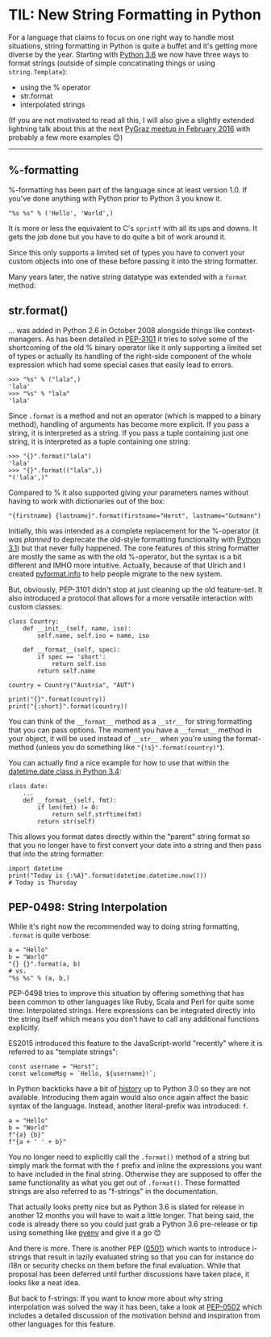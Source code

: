 # TIL: New String Formatting in Python

For a language that claims to focus on one right way to handle most situations,
string formatting in Python is quite a buffet and it's getting more diverse by
the year. Starting with [Python 3.6][py36] we now have three ways to format
strings (outside of simple concatinating things or using `string.Template`):

* using the % operator
* str.format
* interpolated strings

(If you are not motivated to read all this, I will also give a slightly extended
lightning talk about this at the next
[PyGraz meetup in February 2016][pygraz1602] with probably a few more examples
😊)

-----------------


## %-formatting

%-formatting has been part of the language since at least version 1.0. If you've
done anything with Python prior to Python 3 you know it.

```
"%s %s" % ('Hello', 'World',)
```

It is more or less the equivalent to C's `sprintf` with all its ups and
downs. It gets the job done but you have to do quite a bit of work around it.

Since this only supports a limited set of types you have to convert your custom
objects into one of these before passing it into the string formatter.

Many years later, the native string datatype was extended with a `format`
method:


## str.format()

... was added in Python 2.6 in October 2008 alongside things like
context-managers. As has been detailed in [PEP-3101][pep3101] it tries to solve
some of the shortcoming of the old % binary operator like it only supporting a
limited set of types or actually its handling of the right-side component of the
whole expression which had some special cases that easily lead to errors.

```
>>> "%s" % ("lala",)
'lala'
>>> "%s" % "lala"
'lala'
```

Since `.format` is a method and not an operator (which is mapped to a binary
method), handling of arguments has become more explicit. If you pass a string,
it is interpreted as a string. If you pass a tuple containing just one string,
it is interpreted as a tuple containing one string:

```
>>> "{}".format("lala")
'lala'
>>> "{}".format(("lala",))
"('lala',)"
```

Compared to % it also supported giving your parameters names without having to
work with dictionaries out of the box:

```
"{firstname} {lastname}".format(firstname="Horst", lastname="Gutmann")
```

Initially, this was intended as a complete replacement for the %-operator (it
*was planned* to deprecate the old-style formatting functionality with
[Python 3.1](https://docs.python.org/3.1/whatsnew/3.0.html)) but that never
fully happened. The core features of this string formatter are mostly the same
as with the old %-operator, but the syntax is a bit different and IMHO more
intuitive. Actually, because of that Ulrich and I created [pyformat.info][pfi]
to help people migrate to the new system.

But, obviously, PEP-3101 didn't stop at just cleaning up the old feature-set. It
also introduced a protocol that allows for a more versatile interaction with
custom classes:

```
class Country:
    def __init__(self, name, iso):
        self.name, self.iso = name, iso

    def __format__(self, spec):
        if spec == 'short':
            return self.iso
        return self.name

country = Country("Austria", "AUT")

print("{}".format(country))
print("{:short}".format(country))
```

You can think of the `__format__` method as a `__str__` for string formatting
that you can pass options. The moment you have a `__format__` method in your
object, it will be used instead of `__str__` when you're using the format-method
(unless you do something like `"{!s}".format(country)"`).

You can actually find a nice example for how to use that within the
[datetime.date class in Python 3.4][dtfmt]:

```
class date:
    ...
    def __format__(self, fmt):
        if len(fmt) != 0:
            return self.strftime(fmt)
        return str(self)
```

This allows you format dates directly within the "parent" string format so that
you no longer have to first convert your date into a string and then pass that
into the string formatter:

```
import datetime
print("Today is {:%A}".format(datetime.datetime.now()))
# Today is Thursday
```


## PEP-0498: String Interpolation

While it's right now the recommended way to doing string formatting, `.format`
is quite verbose:

```
a = "Hello"
b = "World"
"{} {}".format(a, b)
# vs.
"%s %s" % (a, b,)
```

PEP-0498 tries to improve this situation by offering something that has been
common to other languages like Ruby, Scala and Perl for quite some time:
Interpolated strings. Here expressions can be integrated directly into the
string itself which means you don't have to call any additional functions
explicitly.

ES2015 introduced this feature to the JavaScript-world "recently" where it is
referred to as "template strings":

```
const username = "Horst";
const welcomeMsg = `Hello, ${username}!`;
```

In Python backticks have a bit of
[history](https://docs.python.org/3.0/whatsnew/3.0.html#removed-syntax) up to
Python 3.0 so they are not available. Introducing them again would also once
again affect the basic syntax of the language. Instead, another literal-prefix
was introduced: `f`.

```
a = "Hello"
b = "World"
f"{a} {b}"
f"{a + ' ' + b}"
```

You no longer need to explicitly call the `.format()` method of a string but
simply mark the format with the `f` prefix and inline the expressions you want
to have included in the final string. Otherwise they are supposed to offer the
same functionality as what you get out of `.format()`. These formatted strings
are also referred to as "f-strings" in the documentation.

That actually looks pretty nice but as Python 3.6 is slated for release in
another 12 months you will have to wait a little longer. That being said, the
code is already there so you could just grab a Python 3.6 pre-release or tip
using something like [pyenv][] and give it a go 😊

And there is more. There is another PEP ([0501][pep0501]) which wants to
introduce i-strings that result in lazily evaluated string so that you can for
instance do i18n or security checks on them before the final evaluation. While
that proposal has been deferred until further discussions have taken place, it
looks like a neat idea.

But back to f-strings: If you want to know more about why string interpolation
was solved the way it has been, take a look at [PEP-0502][pep0502] which
includes a detailed discussion of the motivation behind and inspiration from
other languages for this feature.

[pep3101]: https://www.python.org/dev/peps/pep-3101/
[py36]: https://docs.python.org/3.6/whatsnew/3.6.html
[pep0502]: https://www.python.org/dev/peps/pep-0502/
[pep0501]: https://www.python.org/dev/peps/pep-0501/
[pygraz1602]: https://pygraz.org/meetups/2016-02-02
[pfi]: https://pyformat.info/
[dtfmt]: https://hg.python.org/releasing/3.4/file/tip/Lib/datetime.py#l725
[pyenv]: https://github.com/yyuu/pyenv
